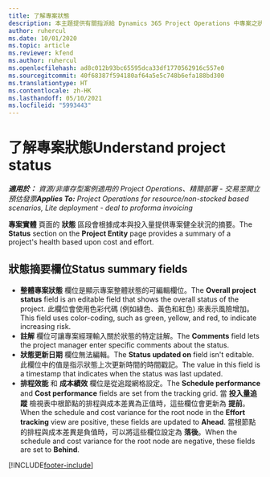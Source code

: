 ```yaml
---
title: 了解專案狀態
description: 本主題提供有關指派給 Dynamics 365 Project Operations 中專案之狀態的資訊。
author: ruhercul
ms.date: 10/01/2020
ms.topic: article
ms.reviewer: kfend
ms.author: ruhercul
ms.openlocfilehash: ad8c012b93bc65595dca33df1770562916c557e0
ms.sourcegitcommit: 40f68387f594180af64a5e5c748b6efa188bd300
ms.translationtype: HT
ms.contentlocale: zh-HK
ms.lasthandoff: 05/10/2021
ms.locfileid: "5993443"
---
```

# <a name="understand-project-status"></a><span data-ttu-id="24393-103">了解專案狀態</span><span class="sxs-lookup"><span data-stu-id="24393-103">Understand project status</span></span>

<span data-ttu-id="24393-104">_**適用於：** 資源/非庫存型案例適用的 Project Operations、精簡部署 - 交易至開立預估發票_</span><span class="sxs-lookup"><span data-stu-id="24393-104">_**Applies To:** Project Operations for resource/non-stocked based scenarios, Lite deployment - deal to proforma invoicing_</span></span>


<span data-ttu-id="24393-105">**專案實體** 頁面的 **狀態** 區段會根據成本與投入量提供專案健全狀況的摘要。</span><span class="sxs-lookup"><span data-stu-id="24393-105">The **Status** section on the **Project Entity** page provides a summary of a project's health based upon cost and effort.</span></span>


## <a name="status-summary-fields"></a><span data-ttu-id="24393-106">狀態摘要欄位</span><span class="sxs-lookup"><span data-stu-id="24393-106">Status summary fields</span></span>

- <span data-ttu-id="24393-107">**整體專案狀態** 欄位是顯示專案整體狀態的可編輯欄位。</span><span class="sxs-lookup"><span data-stu-id="24393-107">The **Overall project status** field is an editable field that shows the overall status of the project.</span></span> <span data-ttu-id="24393-108">此欄位會使用色彩代碼 (例如綠色、黃色和紅色) 來表示風險增加。</span><span class="sxs-lookup"><span data-stu-id="24393-108">This field uses color-coding, such as green, yellow, and red, to indicate increasing risk.</span></span> 
- <span data-ttu-id="24393-109">**註解** 欄位可讓專案經理輸入關於狀態的特定註解。</span><span class="sxs-lookup"><span data-stu-id="24393-109">The **Comments** field lets the project manager enter specific comments about the status.</span></span> 
- <span data-ttu-id="24393-110">**狀態更新日期** 欄位無法編輯。</span><span class="sxs-lookup"><span data-stu-id="24393-110">The **Status updated on** field isn't editable.</span></span> <span data-ttu-id="24393-111">此欄位中的值是指示狀態上次更新時間的時間戳記。</span><span class="sxs-lookup"><span data-stu-id="24393-111">The value in this field is a timestamp that indicates when the status was last updated.</span></span>
- <span data-ttu-id="24393-112">**排程效能** 和 **成本績效** 欄位是從追蹤網格設定。</span><span class="sxs-lookup"><span data-stu-id="24393-112">The **Schedule performance** and **Cost performance** fields are set from the tracking grid.</span></span> <span data-ttu-id="24393-113">當 **投入量追蹤** 檢視表中根節點的排程與成本差異為正值時，這些欄位會更新為 **提前**。</span><span class="sxs-lookup"><span data-stu-id="24393-113">When the schedule and cost variance for the root node in the **Effort tracking** view are positive, these fields are updated to **Ahead**.</span></span> <span data-ttu-id="24393-114">當根節點的排程與成本差異是負值時，可以將這些欄位設定為 **落後**。</span><span class="sxs-lookup"><span data-stu-id="24393-114">When the schedule and cost variance for the root node are negative, these fields are set to **Behind**.</span></span>


[!INCLUDE[footer-include](../includes/footer-banner.md)]